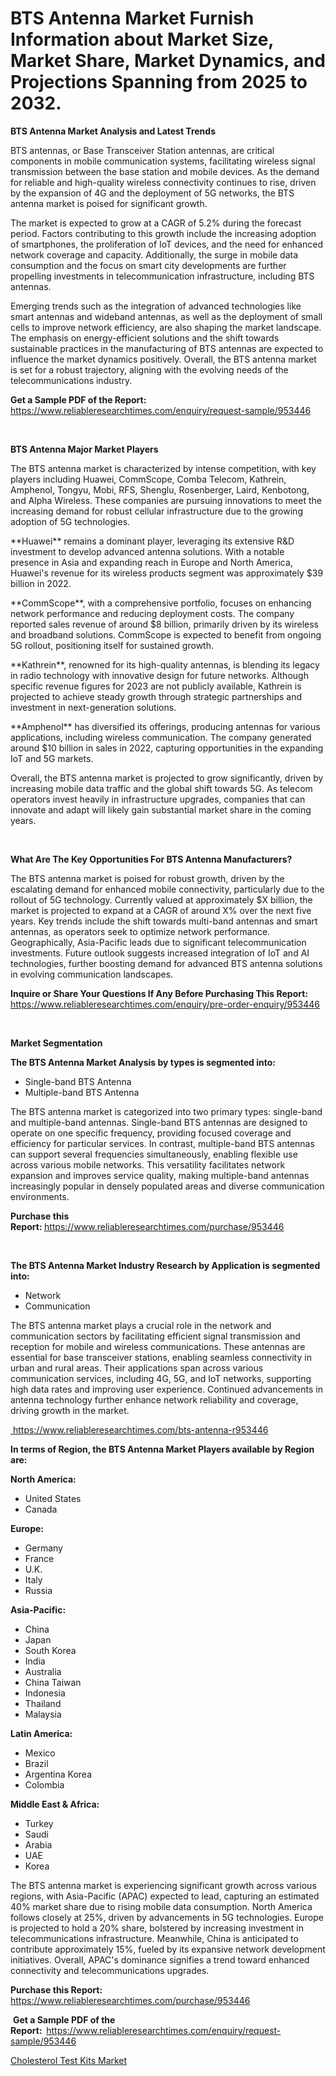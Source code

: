 <p><h1>BTS Antenna Market Furnish Information about Market Size, Market Share, Market Dynamics, and Projections Spanning from 2025 to 2032.</h1></p><p><strong>BTS Antenna Market Analysis and Latest Trends</strong></p>
<p><p>BTS antennas, or Base Transceiver Station antennas, are critical components in mobile communication systems, facilitating wireless signal transmission between the base station and mobile devices. As the demand for reliable and high-quality wireless connectivity continues to rise, driven by the expansion of 4G and the deployment of 5G networks, the BTS antenna market is poised for significant growth. </p><p>The market is expected to grow at a CAGR of 5.2% during the forecast period. Factors contributing to this growth include the increasing adoption of smartphones, the proliferation of IoT devices, and the need for enhanced network coverage and capacity. Additionally, the surge in mobile data consumption and the focus on smart city developments are further propelling investments in telecommunication infrastructure, including BTS antennas. </p><p>Emerging trends such as the integration of advanced technologies like smart antennas and wideband antennas, as well as the deployment of small cells to improve network efficiency, are also shaping the market landscape. The emphasis on energy-efficient solutions and the shift towards sustainable practices in the manufacturing of BTS antennas are expected to influence the market dynamics positively. Overall, the BTS antenna market is set for a robust trajectory, aligning with the evolving needs of the telecommunications industry.</p></p>
<p><strong>Get a Sample PDF of the Report:&nbsp;</strong> <a href="https://www.reliableresearchtimes.com/enquiry/request-sample/953446?utm_campaign=2210&utm_medium=2&utm_source=Github&utm_content=ia&utm_term=07032025&utm_id=bts-antenna">https://www.reliableresearchtimes.com/enquiry/request-sample/953446</a></p>
<p>&nbsp;</p>
<p><strong>BTS Antenna Major Market Players</strong></p>
<p><p>The BTS antenna market is characterized by intense competition, with key players including Huawei, CommScope, Comba Telecom, Kathrein, Amphenol, Tongyu, Mobi, RFS, Shenglu, Rosenberger, Laird, Kenbotong, and Alpha Wireless. These companies are pursuing innovations to meet the increasing demand for robust cellular infrastructure due to the growing adoption of 5G technologies.</p><p>**Huawei** remains a dominant player, leveraging its extensive R&D investment to develop advanced antenna solutions. With a notable presence in Asia and expanding reach in Europe and North America, Huawei's revenue for its wireless products segment was approximately $39 billion in 2022.</p><p>**CommScope**, with a comprehensive portfolio, focuses on enhancing network performance and reducing deployment costs. The company reported sales revenue of around $8 billion, primarily driven by its wireless and broadband solutions. CommScope is expected to benefit from ongoing 5G rollout, positioning itself for sustained growth.</p><p>**Kathrein**, renowned for its high-quality antennas, is blending its legacy in radio technology with innovative design for future networks. Although specific revenue figures for 2023 are not publicly available, Kathrein is projected to achieve steady growth through strategic partnerships and investment in next-generation solutions.</p><p>**Amphenol** has diversified its offerings, producing antennas for various applications, including wireless communication. The company generated around $10 billion in sales in 2022, capturing opportunities in the expanding IoT and 5G markets. </p><p>Overall, the BTS antenna market is projected to grow significantly, driven by increasing mobile data traffic and the global shift towards 5G. As telecom operators invest heavily in infrastructure upgrades, companies that can innovate and adapt will likely gain substantial market share in the coming years.</p></p>
<p>&nbsp;</p>
<p><strong>What Are The Key Opportunities For BTS Antenna Manufacturers?</strong></p>
<p><p>The BTS antenna market is poised for robust growth, driven by the escalating demand for enhanced mobile connectivity, particularly due to the rollout of 5G technology. Currently valued at approximately $X billion, the market is projected to expand at a CAGR of around X% over the next five years. Key trends include the shift towards multi-band antennas and smart antennas, as operators seek to optimize network performance. Geographically, Asia-Pacific leads due to significant telecommunication investments. Future outlook suggests increased integration of IoT and AI technologies, further boosting demand for advanced BTS antenna solutions in evolving communication landscapes.</p></p>
<p><strong>Inquire or Share Your Questions If Any Before Purchasing This Report:</strong> <a href="https://www.reliableresearchtimes.com/enquiry/pre-order-enquiry/953446?utm_campaign=2210&utm_medium=2&utm_source=Github&utm_content=ia&utm_term=07032025&utm_id=bts-antenna">https://www.reliableresearchtimes.com/enquiry/pre-order-enquiry/953446</a></p>
<p>&nbsp;</p>
<p><strong>Market Segmentation</strong></p>
<p><strong>The BTS Antenna Market Analysis by types is segmented into:</strong></p>
<p><ul><li>Single-band BTS Antenna</li><li>Multiple-band BTS Antenna</li></ul></p>
<p><p>The BTS antenna market is categorized into two primary types: single-band and multiple-band antennas. Single-band BTS antennas are designed to operate on one specific frequency, providing focused coverage and efficiency for particular services. In contrast, multiple-band BTS antennas can support several frequencies simultaneously, enabling flexible use across various mobile networks. This versatility facilitates network expansion and improves service quality, making multiple-band antennas increasingly popular in densely populated areas and diverse communication environments.</p></p>
<p><strong>Purchase this Report:&nbsp;</strong><a href="https://www.reliableresearchtimes.com/purchase/953446?utm_campaign=2210&utm_medium=2&utm_source=Github&utm_content=ia&utm_term=07032025&utm_id=bts-antenna">https://www.reliableresearchtimes.com/purchase/953446</a></p>
<p>&nbsp;</p>
<p><strong>The BTS Antenna Market Industry Research by Application is segmented into:</strong></p>
<p><ul><li>Network</li><li>Communication</li></ul></p>
<p><p>The BTS antenna market plays a crucial role in the network and communication sectors by facilitating efficient signal transmission and reception for mobile and wireless communications. These antennas are essential for base transceiver stations, enabling seamless connectivity in urban and rural areas. Their applications span across various communication services, including 4G, 5G, and IoT networks, supporting high data rates and improving user experience. Continued advancements in antenna technology further enhance network reliability and coverage, driving growth in the market.</p></p>
<p><a href="https://www.reliableresearchtimes.com/bts-antenna-r953446?utm_campaign=2210&utm_medium=2&utm_source=Github&utm_content=ia&utm_term=07032025&utm_id=bts-antenna">&nbsp;https://www.reliableresearchtimes.com/bts-antenna-r953446</a></p>
<p><strong>In terms of Region, the BTS Antenna Market Players available by Region are:</strong></p>
<p>
    <p> <strong> North America: </strong>
        <ul>
            <li>United States</li>
            <li>Canada</li>
        </ul>
        </p> 
    <p> <strong> Europe: </strong>
        <ul>
            <li>Germany</li>
            <li>France</li>
            <li>U.K.</li>
            <li>Italy</li>
            <li>Russia</li>
        </ul>
        </p> 
    <p> <strong> Asia-Pacific: </strong>
        <ul>
            <li>China</li>
            <li>Japan</li>
            <li>South Korea</li>
            <li>India</li>
            <li>Australia</li>
            <li>China Taiwan</li>
            <li>Indonesia</li>
            <li>Thailand</li>
            <li>Malaysia</li>
        </ul>
        </p> 
    <p> <strong> Latin America: </strong>
        <ul>
            <li>Mexico</li>
            <li>Brazil</li>
            <li>Argentina Korea</li>
            <li>Colombia</li>
        </ul>
        </p> 
    <p> <strong> Middle East & Africa: </strong>
        <ul>
            <li>Turkey</li>
            <li>Saudi</li>
            <li>Arabia</li>
            <li>UAE</li>
            <li>Korea</li>
        </ul>
    </p>
    </p>
<p><p>The BTS antenna market is experiencing significant growth across various regions, with Asia-Pacific (APAC) expected to lead, capturing an estimated 40% market share due to rising mobile data consumption. North America follows closely at 25%, driven by advancements in 5G technologies. Europe is projected to hold a 20% share, bolstered by increasing investment in telecommunications infrastructure. Meanwhile, China is anticipated to contribute approximately 15%, fueled by its expansive network development initiatives. Overall, APAC's dominance signifies a trend toward enhanced connectivity and telecommunications upgrades.</p></p>
<p><strong>Purchase this Report: </strong><a href="https://www.reliableresearchtimes.com/purchase/953446?utm_campaign=2210&utm_medium=2&utm_source=Github&utm_content=ia&utm_term=07032025&utm_id=bts-antenna">https://www.reliableresearchtimes.com/purchase/953446</a></p>
<p>&nbsp;<strong>Get a Sample PDF of the Report:&nbsp;&nbsp;</strong><a href="https://www.reliableresearchtimes.com/enquiry/request-sample/953446?utm_campaign=2210&utm_medium=2&utm_source=Github&utm_content=ia&utm_term=07032025&utm_id=bts-antenna">https://www.reliableresearchtimes.com/enquiry/request-sample/953446</a></p>
<p><strong></strong></p>
<p><p><a href="https://github.com/NarcisoFerry/Market-Research-Report-List-1/blob/main/cholesterol-test-kits-market.md?utm_campaign=2210&utm_medium=2&utm_source=Github&utm_content=ia&utm_term=07032025&utm_id=bts-antenna">Cholesterol Test Kits Market</a></p></p>
